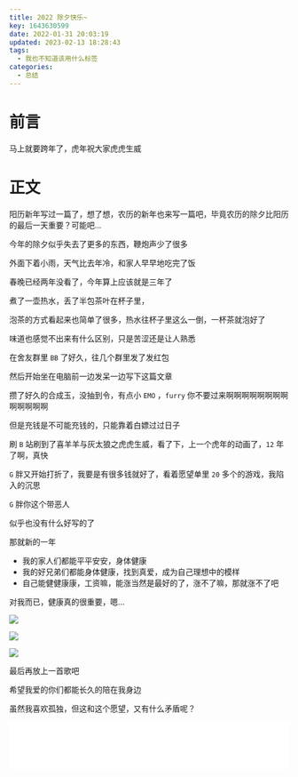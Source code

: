 ```yaml
---
title: 2022 除夕快乐~
key: 1643630599date: 2022-01-31 20:03:19
updated: 2023-02-13 18:28:43
tags:
  - 我也不知道该用什么标签
categories:
  - 总结
---
```



# 前言

马上就要跨年了，虎年祝大家虎虎生威

<!-- more -->

# 正文

阳历新年写过一篇了，想了想，农历的新年也来写一篇吧，毕竟农历的除夕比阳历的最后一天重要？可能吧...

今年的除夕似乎失去了更多的东西，鞭炮声少了很多

外面下着小雨，天气比去年冷，和家人早早地吃完了饭

春晚已经两年没看了，今年算上应该就是三年了

煮了一壶热水，丢了半包茶叶在杯子里，

泡茶的方式看起来也简单了很多，热水往杯子里这么一倒，一杯茶就泡好了

味道也感觉不出来有什么区别，只是苦涩还是让人熟悉

在舍友群里 `BB` 了好久，往几个群里发了发红包

然后开始坐在电脑前一边发呆一边写下这篇文章

攒了好久的合成玉，没抽到令，有点小 `EMO` ，`furry` 你不要过来啊啊啊啊啊啊啊啊啊啊啊啊啊

但是充钱是不可能充钱的，只能靠着白嫖过过日子

刷 `B` 站刷到了喜羊羊与灰太狼之虎虎生威，看了下，上一个虎年的动画了，`12` 年了啊，真快

`G` 胖又开始打折了，我要是有很多钱就好了，看着愿望单里 `20` 多个的游戏，我陷入的沉思

`G` 胖你这个带恶人

似乎也没有什么好写的了

那就新的一年

- 我的家人们都能平平安安，身体健康
- 我的好兄弟们都能身体健康，找到真爱，成为自己理想中的模样
- 自己能健健康康，工资嘛，能涨当然是最好的了，涨不了嘛，那就涨不了吧

对我而已，健康真的很重要，嗯...

![](https://fastly.jsdelivr.net/gh/Dedicatus546/image@main/2022/01/31/202201312031091.avif)

![](https://fastly.jsdelivr.net/gh/Dedicatus546/image@main/2022/01/31/202201312032573.avif)

![](https://fastly.jsdelivr.net/gh/Dedicatus546/image@main/2022/01/31/202201312033514.avif)

最后再放上一首歌吧

希望我爱的你们都能长久的陪在我身边

虽然我喜欢孤独，但这和这个愿望，又有什么矛盾呢？

<iframe frameborder="no" border="0" marginwidth="0" marginheight="0" width="100%" height=86 src="//music.163.com/outchain/player?type=2&id=1810913539&auto=0&height=66"></iframe>